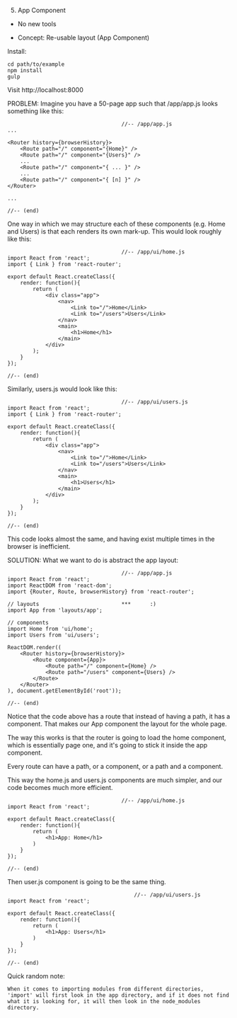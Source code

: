 5. App Component

 - No new tools

 - Concept: Re-usable layout (App Component)

 Install:

 	cd path/to/example
 	npm install
 	gulp

 Visit http://localhost:8000

 PROBLEM: Imagine you have a 50-page app such that /app/app.js looks something like this:

 										//-- /app/app.js
	...

 	<Router history={browserHistory}>
 		<Route path="/" component="{Home}" />
 		<Route path="/" component="{Users}" />
 		...
 		<Route path="/" component="{ ... }" />
 		...
 		<Route path="/" component="{ [n] }" />
 	</Router>

 	...

 	//-- (end)

One way in which we may structure each of these components (e.g. Home and Users) is that each renders its own mark-up. This would look roughly like this:

										//-- /app/ui/home.js
	import React from 'react';
	import { Link } from 'react-router';

	export default React.createClass({
		render: function(){
			return (
				<div class="app">
					<nav>
						<Link to="/">Home</Link>
						<Link to="/users">Users</Link>
					</nav>
					<main>
						<h1>Home</h1>
					</main>
				</div>
			);
		}
	});

	//-- (end)

Similarly, users.js would look like this:

										//-- /app/ui/users.js
	import React from 'react';
	import { Link } from 'react-router';

	export default React.createClass({
		render: function(){
			return (
				<div class="app">
					<nav>
						<Link to="/">Home</Link>
						<Link to="/users">Users</Link>
					</nav>
					<main>
						<h1>Users</h1>
					</main>
				</div>
			);
		}
	});

	//-- (end)

This code looks almost the same, and having exist multiple times in the browser is inefficient. 

SOLUTION: What we want to do is abstract the app layout:


 										//-- /app/app.js
	import React from 'react';
	import ReactDOM from 'react-dom';
	import {Router, Route, browserHistory} from 'react-router';

	// layouts 							***		 :)
	import App from 'layouts/app';

	// components
	import Home from 'ui/home';
	import Users from 'ui/users';

	ReactDOM.render((
	 	<Router history={browserHistory}>
	 		<Route component={App}>
	 			<Route path="/" component={Home} />
	 			<Route path="/users" component={Users} />
	 		</Route>
	 	</Router>
	), document.getElementById('root'));

	//-- (end)

Notice that the code above has a route that instead of having a path, it has a component. That makes our App component the layout for the whole page.

The way this works is that the router is going to load the home component, which is essentially page one, and it's going to stick it inside the app component.

Every route can have a path, or a component, or a path and a component.

This way the home.js and users.js components are much simpler, and our code becomes much more efficient.


 										//-- /app/ui/home.js
	import React from 'react';

	export default React.createClass({
		render: function(){
			return (
				<h1>App: Home</h1>
			)
		}
	});

	//-- (end)

Then user.js component is going to be the same thing.

	 										//-- /app/ui/users.js
	import React from 'react';

	export default React.createClass({
		render: function(){
			return (
				<h1>App: Users</h1>
			)
		}
	});

	//-- (end)


Quick random note: 

	When it comes to importing modules from different directories, 'import' will first look in the app directory, and if it does not find what it is looking for, it will then look in the node_modules directory.


